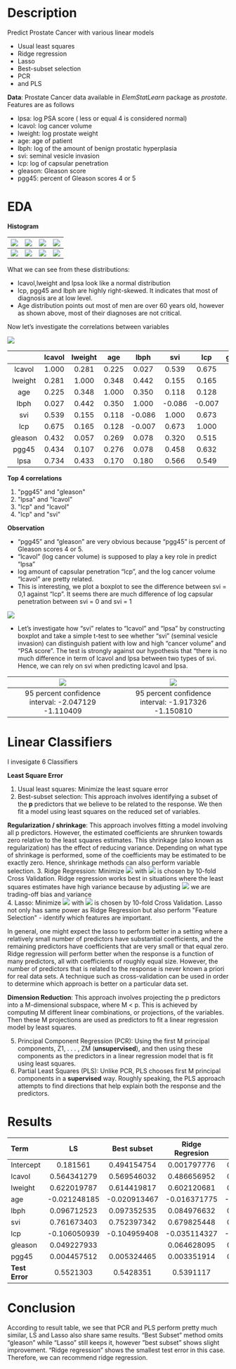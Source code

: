 # Description
Predict Prostate Cancer with various linear models

  - Usual least squares
  - Ridge regression
  - Lasso
  - Best-subset selection
  - PCR
  - and PLS

**Data**: Prostate Cancer data available in *ElemStatLearn* package as *prostate*. Features are as follows

- lpsa: log PSA score ( less or equal 4 is considered normal)
- lcavol: log cancer volume
- lweight: log prostate weight
- age: age of patient
- lbph: log of the amount of benign prostatic hyperplasia
- svi: seminal vesicle invasion
- lcp: log of capsular penetration
- gleason: Gleason score
- pgg45: percent of Gleason scores 4 or 5

# EDA
**Histogram**

|![](https://github.com/mrthlinh/Prostate-Cancer-Prediction/blob/master/pic/his-lcavol.png)| ![](https://github.com/mrthlinh/Prostate-Cancer-Prediction/blob/master/pic/his-lweight.png) | ![](https://github.com/mrthlinh/Prostate-Cancer-Prediction/blob/master/pic/his-age.png) | ![](https://github.com/mrthlinh/Prostate-Cancer-Prediction/blob/master/pic/his-lbph.png) |
|:---:|:---:|:---:|:---:|
|![](https://github.com/mrthlinh/Prostate-Cancer-Prediction/blob/master/pic/his-svi.png)| ![](https://github.com/mrthlinh/Prostate-Cancer-Prediction/blob/master/pic/his-lcp.png) | ![](https://github.com/mrthlinh/Prostate-Cancer-Prediction/blob/master/pic/his-gleason.png) | ![](https://github.com/mrthlinh/Prostate-Cancer-Prediction/blob/master/pic/his-pgg45.png) |

What we can see from these distributions:
 - lcavol,lweight and lpsa look like a normal distribution
 - lcp, pgg45 and lbph are highly right-skewed. It indicates that most of diagnosis are at low level.
 - Age distribution points out most of men are over 60 years old, however as shown above, most of their diagnoses are not critical.

Now let’s investigate the correlations between variables

![](https://github.com/mrthlinh/Prostate-Cancer-Prediction/blob/master/pic/corr.png)

|     | lcavol | lweight | age | lbph | svi | lcp | gleason | pgg45 | lpsa |
|:---:|:---:|:---:|:---:|:--:|:--:|:--:|:--:|:--:|:--:|
|lcavol |1.000      |0.281| 0.225|  0.027|  0.539|  0.675|   0.432| 0.434| 0.734|
|lweight|0.281    |1.000| 0.348|  0.442|  0.155|  0.165|   0.057| 0.107| 0.433|
|age    |0.225    |0.348| 1.000|  0.350|  0.118|  0.128|   0.269| 0.276| 0.170|
|lbph   |0.027    |0.442  |0.350  |1.000 |-0.086 |-0.007   |0.078 |0.078 |0.180|
|svi    |0.539   |0.155  | 0.118| -0.086|  1.000|  0.673|   0.320| 0.458| 0.566|
|lcp    |0.675   |0.165  | 0.128| -0.007|  0.673|  1.000|   0.515| 0.632| 0.549|
|gleason|0.432   | 0.057 | 0.269|  0.078|  0.320|  0.515|   1.000| 0.752| 0.369|
|pgg45  |0.434   |  0.107| 0.276|  0.078|  0.458|  0.632|   0.752| 1.000| 0.422|
|lpsa   |0.734   |   0.433| 0.170|  0.180|  0.566|  0.549|   0.369| 0.422| 1.000|

**Top 4 correlations**
1. "pgg45" and "gleason"
2. "lpsa" and  "lcavol"
3. "lcp" and "lcavol"
4. "lcp" and "svi"

**Observation**
 - “pgg45” and “gleason” are very obvious because “pgg45” is percent of Gleason scores 4 or 5.
 - “lcavol” (log cancer volume) is supposed to play a key role in predict “lpsa”
 - log amount of capsular penetration “lcp”, and the log cancer volume “lcavol” are pretty related.
 - This is interesting, we plot a boxplot to see the difference between svi = 0,1 against “lcp”. It seems there are much difference of log capsular penetration between svi = 0 and svi = 1

 ![](https://github.com/mrthlinh/Prostate-Cancer-Prediction/blob/master/pic/boxplot-lcp-svi.png)

- Let’s investigate how “svi” relates to “lcavol” and “lpsa” by constructing boxplot and take a simple t-test to see whether “svi” (seminal vesicle invasion) can distinguish patient with low and high “cancer volume” and “PSA score”. The test is strongly against our hypothesis that “there is no much difference in term of lcavol and lpsa between two types of svi. Hence, we can rely on svi when predicting lcavol and lpsa.

|![](https://github.com/mrthlinh/Prostate-Cancer-Prediction/blob/master/pic/boxplot-lcavol-svi.png)|![](https://github.com/mrthlinh/Prostate-Cancer-Prediction/blob/master/pic/boxplot-lpsa-svi.png)|
|:--:|:--:|
|95 percent confidence interval: -2.047129 -1.110409|95 percent confidence interval: -1.917326 -1.150810|
# Linear Classifiers
I invesigate 6 Classifiers

__Least Square Error__
1. Usual least squares: Minimize the least square error
2. Best-subset selection: This approach involves identifying a subset of the __p__ predictors that we believe to be related to the response. We then fit a model using least squares on the reduced set of variables.

__Regularization / shrinkage__: This approach involves fitting a model involving all p predictors. However, the estimated coefficients are shrunken towards zero relative to the least squares estimates. This shrinkage (also known as
regularization) has the effect of reducing variance. Depending on what
type of shrinkage is performed, some of the coefficients may be estimated to be exactly zero. Hence, shrinkage methods can also perform
variable selection.
3. Ridge Regression: Minimize ![](https://latex.codecogs.com/gif.latex?\inline&space;RSS&space;&plus;&space;\lambda\sum_{j=1}^{p}&space;\beta^{2}_{j})
with ![](https://latex.codecogs.com/gif.latex?\lambda)  is chosen by 10-fold Cross Validation. Ridge regression works best in situations where the least squares estimates have high variance because by adjusting ![](https://latex.codecogs.com/gif.latex?\lambda) we are trading-off bias and variance  
4. Lasso: Minimize ![](https://latex.codecogs.com/gif.latex?\inline&space;RSS&space;&plus;&space;\lambda\sum_{j=1}^{p}&space;|\beta_{j}|) with ![](https://latex.codecogs.com/gif.latex?\lambda)  is chosen by 10-fold Cross Validation. Lasso not only has same power as Ridge Regression but also perform "Feature Selection" - identify which features are important.

In general, one might expect the lasso to perform better in a setting where a relatively small number of predictors have substantial coefficients, and the remaining predictors have coefficients that are very small or that equal zero. Ridge regression will perform better
when the response is a function of many predictors, all with coefficients of roughly equal size. However, the number of predictors that is related to the response is never known a priori for real data sets. A technique such as cross-validation can be used in order to determine which approach is better on a particular data set.

__Dimension Reduction__: This approach involves projecting the p predictors into a M-dimensional subspace, where M < p. This is achieved
by computing M different linear combinations, or projections, of the
variables. Then these M projections are used as predictors to fit a
linear regression model by least squares.

5. Principal Component Regression (PCR): Using the first M principal components, Z1, . . . , ZM (__unsupervised__), and then using these components as the predictors in a linear regression model that is fit using least squares.
6. Partial Least Squares (PLS): Unlike PCR, PLS chooses first M principal components in a  __supervised__ way. Roughly speaking, the PLS approach attempts to find directions that help explain both the response and the predictors.

# Results

|Term|LS  |Best subset|Ridge	Regresion| Lasso|PCR (8  ncomp)|PLS (7 ncomp)|
|:---|:--:|:--:       |:--:            |:--:  |:--:          |:--:|
|Intercept|0.181561|0.494154754|0.001797776|0.180062440|0|0|
|lcavol|0.564341279|0.569546032|0.486656952|0.560672762|0.66514667|0.66490149|
|lweight|0.622019787|0.614419817|0.602120681|0.618795888|0.26648026|0.26713102|
|age|-0.021248185|-0.020913467|-0.016371775|-0.020638683|-0.15819522|-0.15827786|
|lbph|0.096712523|0.097352535|0.084976632|0.095170395|0.14031117|0.13976404
|svi|0.761673403|0.752397342	|0.679825448	|0.750853157	|0.31532888	|0.31530989
|lcp|-0.106050939|	-0.104959408|  	-0.035114327 | 	-0.098467238|	-0.14828568|	-0.14851785
|gleason	|0.049227933|	|	0.064628095  |	0.047253050|	0.03554917|	0.03590506
|pgg45	|0.004457512 |	0.005324465|	0.003351914|	0.004310552|	0.12571982|	0.12575997
|__Test Error__ |	0.5521303|	0.5428351 |	0.5391117 |	0.5514344 |	0.5651155|	0.5650907

# Conclusion
According to result table, we see that PCR and PLS perform pretty much similar, LS and Lasso also share same results. “Best Subset” method omits “gleason” while “Lasso” still keeps it, however ”best subset” shows slight improvement. “Ridge regression” shows the smallest test error in this case. Therefore, we can recommend ridge regression.
